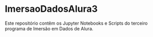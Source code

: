 # ImersaoDadosAlura3
Este repositório contêm os Jupyter Notebooks e Scripts do terceiro programa de Imersão em Dados de Alura.
